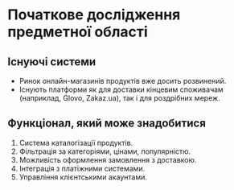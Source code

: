 # Початкове дослідження предметної області

## Існуючі системи
- Ринок онлайн-магазинів продуктів вже досить розвинений.
- Існують платформи як для доставки кінцевим споживачам (наприклад, Glovo, Zakaz.ua), так і для роздрібних мереж.

## Функціонал, який може знадобитися
1. Система каталогізації продуктів.
2. Фільтрація за категоріями, цінами, популярністю.
3. Можливість оформлення замовлення з доставкою.
4. Інтеграція з платіжними системами.
5. Управління клієнтськими акаунтами.
